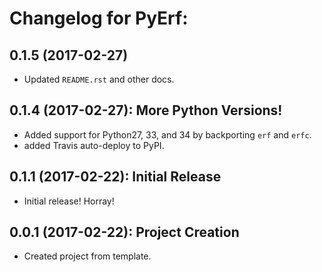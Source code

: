 # Changelog for PyErf:


## 0.1.5 (2017-02-27)
+ Updated `README.rst` and other docs.


## 0.1.4 (2017-02-27): More Python Versions!
+ Added support for Python27, 33, and 34 by backporting `erf` and `erfc`.
+ added Travis auto-deploy to PyPI.


## 0.1.1 (2017-02-22): Initial Release
+ Initial release! Horray!


## 0.0.1 (2017-02-22): Project Creation
+ Created project from template.
